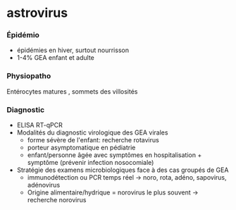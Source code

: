 # astrovirus




### Épidémio


- épidémies en hiver, surtout nourrisson 
- 1-4% GEA enfant et adulte 


### Physiopatho


Entérocytes matures , sommets des villosités 


### Diagnostic


- ELISA RT-qPCR 
- Modalités du diagnostic virologique des GEA virales 
    - forme sévère de l'enfant: recherche rotavirus 
    - porteur asymptomatique en pédiatrie 
    - enfant/personne âgée avec symptômes en hospitalisation + symptôme
      (prévenir infection nosocomiale) 
- Stratégie des examens microbiologiques face à des cas groupés de GEA 
    - immunodétection ou PCR temps réel -> noro, rota, adéno, sapovirus, adénovirus 
    - Origine alimentaire/hydrique = norovirus le plus souvent -> recherche norovirus 

